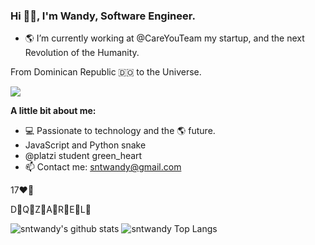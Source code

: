 <h3 align="start">Hi 👋🏼, I'm Wandy, Software Engineer.</h3>

- 🌎 I’m currently working at @CareYouTeam my startup, and the next Revolution of the Humanity.

<p align="start" >From Dominican Republic 🇩🇴 to the Universe.</p>

<p >
<a href="https://github.com/sntwandy"><img src="https://img.shields.io/github/followers/Robertrm0?label=follow&style=social" /></a>
</p>

**A little bit about me:**

- 💻 Passionate to technology and the 🌎 future.
- JavaScript and Python snake
- @platzi student green_heart
- 📫 Contact me: sntwandy@gmail.com

17❤️🏹

D🐶Q🐶Z🐶A🐶R🐶E🐶L🐶

![sntwandy's github stats](https://github-readme-stats.vercel.app/api?username=sntwandy&show_icons=true&theme=light)
![sntwandy Top Langs](https://github-readme-stats.vercel.app/api/top-langs/?username=sntwandy&theme=light&layout=compact)
